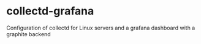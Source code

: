 # collectd-grafana
Configuration of collectd for Linux servers and a grafana dashboard with a graphite backend
